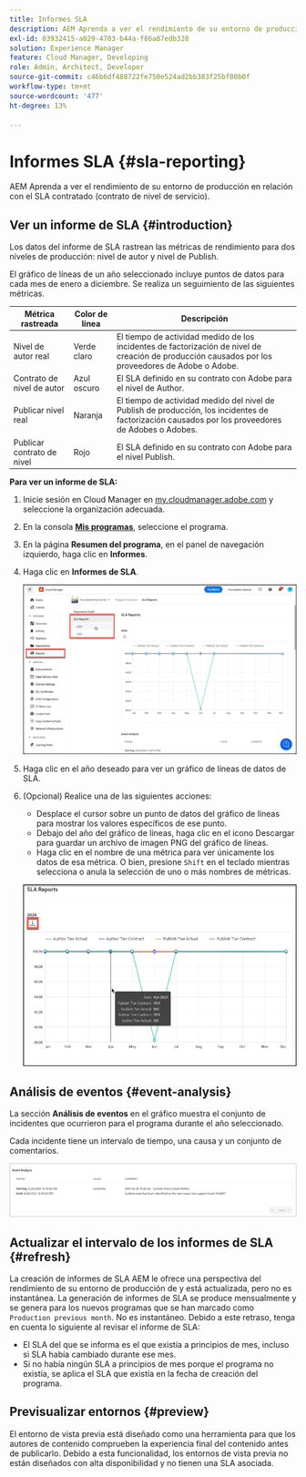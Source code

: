 ```yaml
---
title: Informes SLA
description: AEM Aprenda a ver el rendimiento de su entorno de producción en relación con el contrato de nivel de servicio.
exl-id: 03932415-a029-4703-b44a-f86a87edb328
solution: Experience Manager
feature: Cloud Manager, Developing
role: Admin, Architect, Developer
source-git-commit: c46b6df488722fe750e524ad2bb383f25bf00b0f
workflow-type: tm+mt
source-wordcount: '477'
ht-degree: 13%

---
```



# Informes SLA {#sla-reporting}

AEM Aprenda a ver el rendimiento de su entorno de producción en relación con el SLA contratado (contrato de nivel de servicio).

## Ver un informe de SLA {#introduction}

Los datos del informe de SLA rastrean las métricas de rendimiento para dos niveles de producción: nivel de autor y nivel de Publish.

El gráfico de líneas de un año seleccionado incluye puntos de datos para cada mes de enero a diciembre. Se realiza un seguimiento de las siguientes métricas.

| Métrica rastreada | Color de línea | Descripción |
| --- | --- | --- |
| Nivel de autor real | Verde claro | El tiempo de actividad medido de los incidentes de factorización de nivel de creación de producción causados por los proveedores de Adobe o Adobe. |
| Contrato de nivel de autor | Azul oscuro | El SLA definido en su contrato con Adobe para el nivel de Author. |
| Publicar nivel real | Naranja | El tiempo de actividad medido del nivel de Publish de producción, los incidentes de factorización causados por los proveedores de Adobes o Adobes. |
| Publicar contrato de nivel | Rojo | El SLA definido en su contrato con Adobe para el nivel Publish. |

**Para ver un informe de SLA:**

1. Inicie sesión en Cloud Manager en [my.cloudmanager.adobe.com](https://my.cloudmanager.adobe.com/) y seleccione la organización adecuada.

1. En la consola **[Mis programas](/help/implementing/cloud-manager/navigation.md#my-programs)**, seleccione el programa.

1. En la página **Resumen del programa**, en el panel de navegación izquierdo, haga clic en **Informes**.

1. Haga clic en **Informes de SLA**.

   ![Gráfico de líneas de informe de SLA](/help/implementing/cloud-manager/assets/cm-sla-report.png)

1. Haga clic en el año deseado para ver un gráfico de líneas de datos de SLA.

1. (Opcional) Realice una de las siguientes acciones:

   * Desplace el cursor sobre un punto de datos del gráfico de líneas para mostrar los valores específicos de ese punto.
   * Debajo del año del gráfico de líneas, haga clic en el icono Descargar para guardar un archivo de imagen PNG del gráfico de líneas.
   * Haga clic en el nombre de una métrica para ver únicamente los datos de esa métrica. O bien, presione `Shift` en el teclado mientras selecciona o anula la selección de uno o más nombres de métricas.

   ![Visualizar datos detallados](/help/implementing/cloud-manager/assets/cm-sla-download.png)

## Análisis de eventos {#event-analysis}

La sección **Análisis de eventos** en el gráfico muestra el conjunto de incidentes que ocurrieron para el programa durante el año seleccionado.

Cada incidente tiene un intervalo de tiempo, una causa y un conjunto de comentarios.

![Ejemplo de análisis de eventos](assets/sla-reporting-c.png)

## Actualizar el intervalo de los informes de SLA {#refresh}

La creación de informes de SLA AEM le ofrece una perspectiva del rendimiento de su entorno de producción de y está actualizada, pero no es instantánea. La generación de informes de SLA se produce mensualmente y se genera para los nuevos programas que se han marcado como `Production previous month`. No es instantáneo. Debido a este retraso, tenga en cuenta lo siguiente al revisar el informe de SLA:

* El SLA del que se informa es el que existía a principios de mes, incluso si SLA había cambiado durante ese mes.
* Si no había ningún SLA a principios de mes porque el programa no existía, se aplica el SLA que existía en la fecha de creación del programa.

## Previsualizar entornos {#preview}

El entorno de vista previa está diseñado como una herramienta para que los autores de contenido comprueben la experiencia final del contenido antes de publicarlo. Debido a esta funcionalidad, los entornos de vista previa no están diseñados con alta disponibilidad y no tienen una SLA asociada.
